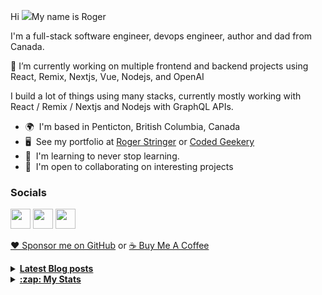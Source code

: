 Hi ![](https://user-images.githubusercontent.com/18350557/176309783-0785949b-9127-417c-8b55-ab5a4333674e.gif)My name is Roger 

I'm a full-stack software engineer, devops engineer, author and dad from Canada.

🔭 I’m currently working on multiple frontend and backend projects using React, Remix, Nextjs, Vue, Nodejs, and OpenAI 

I build a lot of things using many stacks, currently mostly working with React / Remix / Nextjs and Nodejs with GraphQL APIs.  

* 🌍  I'm based in Penticton, British Columbia, Canada 
* 🖥️  See my portfolio at [Roger Stringer](https://rogerstringer.com) or [Coded Geekery](https://codedgeekery.com) 
* 🧠  I'm learning to never stop learning. 
* 🤝  I'm open to collaborating on interesting projects

### Socials  

<p align="left"> <a href="https://www.github.com/freekrai" target="_blank" rel="noreferrer"><img src="https://raw.githubusercontent.com/danielcranney/readme-generator/main/public/icons/socials/github.svg" width="32" height="32" /></a> <a href="https://rogerstringer.com/rss.xml" target="_blank" rel="noreferrer"><img src="https://raw.githubusercontent.com/danielcranney/readme-generator/main/public/icons/socials/rss.svg" width="32" height="32" /></a> <a href="https://www.twitter.com/freekrai" target="_blank" rel="noreferrer"><img src="https://raw.githubusercontent.com/danielcranney/readme-generator/main/public/icons/socials/twitter.svg" width="32" height="32" /></a></p>

<a href="https://github.com/sponsors/freekrai"> ❤️ Sponsor me on GitHub</a> or <a href="https://www.buymeacoffee.com/codedgeekery">☕ Buy Me A Coffee</a>

<details>
  <summary><u><b> Latest Blog posts </u></b></summary>  

 <!-- BLOG-POST-LIST:START -->
- [Mark Zuckerberg calls Apple’s DMA rules ‘so onerous’ he doubts any developer will opt in](https://rogerstringer.com/blog/mark-zuckerberg-calls-apples-dma-rules-so-onerous-he-doubts-any-developer-will-opt-in/)
- [Adam Neumann is trying to buy WeWork](https://rogerstringer.com/blog/adam-neumann-is-trying-to-buy-we-work/)
- [Microsoft’s next big AI push is here after a year of Bing](https://rogerstringer.com/blog/microsoft-super-bowl-ad-ai-copilot/)
- [Snap is recalling and refunding every drone it ever sold](https://rogerstringer.com/blog/snap-is-recalling-and-refunding-every-drone-it-ever-sold/)
- [The Browser Company Announces Act II for Arc: ‘The Browser That Browses For You’](https://rogerstringer.com/blog/the-browser-company-announces-act-ii-for-arc-the-browser-that-browses-for-you/)
- [Bill Gates Interviews Sam Altman about OpenAI](https://rogerstringer.com/blog/bill-gates-interviews-sam-altman/)
- [How to upgrade the hard drive on a Surface Pro 9](https://rogerstringer.com/blog/how-to-upgrade-the-hard-drive-on-a-surface-pro-9/)
- [Here’s the new Apple tax every developer is going to hate](https://rogerstringer.com/blog/here-s-the-new-apple-tax-every-developer-is-going-to-hate/)
- [Air Fryer Pepperoni Chips](https://rogerstringer.com/blog/air-fryer-pepperoni-chips/)
- [Apple Watch redesigned without blood oxygen monitoring to avoid import ban](https://rogerstringer.com/blog/apple-watch-redesigned-without-blood-oxygen-monitoring-to-avoid-import-ban/)
- [Tim Sweeney on the Supreme Court Ruling](https://rogerstringer.com/blog/sweeney/)
- [Instagram’s co-founders are shutting down their Artifact news app](https://rogerstringer.com/blog/artifact-shutting-down/)
<!-- BLOG-POST-LIST:END -->
</details> 

<details>
  <summary><u><b>:zap: My Stats</b></u></summary>

#### Github Stats
  
![](https://github-readme-stats-knowmad.vercel.app/api?username=freekrai&show_icons=true&count_private=true)
  
#### Github Streaks 
  
![](https://github-readme-streak-stats.herokuapp.com/?user=freekrai)
</details>
<!--
#### Top Languages 
![](https://github-readme-stats-knowmad.vercel.app/api/top-langs/?username=freekrai&hide=null&count_private=true)
![wakatime stats](https://github-readme-stats-knowmad.vercel.app/api/wakatime?username=datamcfly)


Here are some ideas to get you started:

- 🔭 I’m currently working on ...
- 🌱 I’m currently learning ...
- 👯 I’m looking to collaborate on ...
- 🤔 I’m looking for help with ...
- 💬 Ask me about ...
- 📫 How to reach me: ...
- 😄 Pronouns: ...
- ⚡ Fun fact: ...
-->
